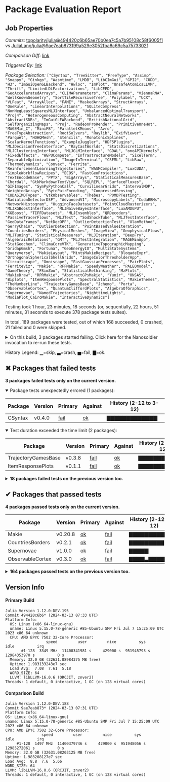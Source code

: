 # Package Evaluation Report

## Job Properties

*Commits:* [topolarity/julia@494420c6b65ae70b0ea7c5a7b95108c58f6005f1](https://github.com/topolarity/julia/commit/494420c6b65ae70b0ea7c5a7b95108c58f6005f1) vs [JuliaLang/julia@9ae7eab873199a529e3052fba8c69c5a7573302f](https://github.com/JuliaLang/julia/commit/9ae7eab873199a529e3052fba8c69c5a7573302f)

*Comparison Diff:* [link](https://github.com/JuliaLang/julia/compare/9ae7eab873199a529e3052fba8c69c5a7573302f...topolarity/julia:494420c6b65ae70b0ea7c5a7b95108c58f6005f1)

*Triggered By:* [link](https://github.com/JuliaLang/julia/pull/53515#issuecomment-1993759119)

*Package Selection:* `["CSyntax", "TreeSitter", "FreeType", "Assimp", "Snappy", "Ginkgo", "Wasmtime", "LMDB", "LibCImGui", "GPI2", "CUDD", "H3", "ImGuiOpenGLBackend", "Hwloc", "ImPlot", "UnsafeAtomicsLLVM", "Thrift", "LimitedLDLFactorizations", "LibCEED", "GeoAcceleratedArrays", "CLIMAParameters", "ClimaParams", "ViennaRNA", "WellKnownGeometry", "SortTileRecursiveTree", "Polylabel", "UCX", "VLFeat", "ArrayAllez", "FAME", "MaskedArrays", "StructArrays", "OneRule", "LinearInterpolations", "SQLiteCompress", "NonNegLeastSquaresMLJInterface", "UnbalancedOptimalTransport", "Proj4", "HeterogeneousComputing", "AbstractNeuralNetworks", "AbstractSDRs", "ImGuiGLFWBackend", "BritishNationalGrid", "SelfOrganizingMaps", "Proj", "RadeonProRender", "PrimitiveOneHot", "MAGEMin_C", "MiniFB", "ParallelKMeans", "Avro", "FreeTypeAbstraction", "RootSolvers", "Raylib", "ExifViewer", "Parquet", "HOHQMesh", "Stencils", "MonotonicSplines", "ScalarKernelFunctions", "ExampleJuggler", "HDF5Plugins", "MLJDecisionTreeInterface", "RayCastWorlds", "StatsDiscretizations", "MLJClusteringInterface", "MLJGLMInterface", "GDAL", "oneAPIKernels", "FixedEffects", "WGPUCompute", "InfrastructureModels", "SixelTerm", "SeparableOptimization", "ImageInTerminal", "CSFML", "LibRaw", "Thermodynamics", "Convex", "Ferrite", "ReinforcementLearningTrajectories", "WASMCompiler", "LuxCUDA", "SimpleWorkflowRecipes", "ECOS", "FastGeoProjections", "TextEncodeBase", "PPTX", "BigArrays", "StatisticalMeasuresBase", "Chordal", "GtkMarkdownTextView", "SQLREPL", "SurfaceFluxes", "GIFImages", "SymPyPythonCall", "CurvilinearGrids", "IntervalMDP", "WeightedArrays", "BytePairEncoding", "CompressedSensing", "CUDASIMDTypes", "GtkObservables", "Thebes", "POMDPTesting", "RadiationDetectorDSP", "AdvancedVI", "MicroscopyLabels", "CudaRBMs", "NetworkHistogram", "HuggingFaceDatasets", "PointCloudRasterizers", "MLJXGBoostInterface", "MLJNaiveBayesInterface", "LuxAMDGPU", "XGBoost", "TIFFDatasets", "MLJEnsembles", "QRDecoders", "PassiveTracerFlows", "MLJText", "SodShockTube", "MLJTestInterface", "GeoDataFrames", "NetDecOPF", "OutlierDetectionTest", "UlamMethod", "GerryChain", "OutlierDetection", "PointBasedValueIteration", "CountriesBorders", "PhysicalMeshes", "ImageView", "GeophysicalFlows", "MLJTuning", "StatisticalMeasures", "MLJIteration", "DeepFry", "AlgebraicRelations", "GMT", "MLJTestIntegration", "MAGEMinApp", "StatGeochem", "ClimaCoreVTK", "GenerativeTopographicMapping", "GridapGmsh", "Fortuna", "GeoEnergyIO", "MultiStateSystems", "Queryverse", "MakieLayout", "MintsMakieRecipes", "BloqadeExpr", "OrthogonalSphericalShellGrids", "ImageColorThresholderApp", "Circuitscape", "Omniscape", "FastGaussianProcesses", "PairPlots", "FerriteViz", "Makie", "RFFMakie", "SpeedyWeather", "PALEOmodel", "GameTheory", "FSimZoo", "StatisticalRethinking", "MzPlots", "MakieDraw", "RPRMakie", "AbstractGPsMakie", "Yunir", "ONSAS", "Biplots", "ItemResponsePlots", "SpectralStatistics", "MakieThemes", "TheNumberLine", "TrajectoryGamesBase", "Jchemo", "Porta", "ObservableCortex", "QuantumCliffordPlots", "AlgebraOfGraphics", "Supernovae", "NamedTrajectories", "NighttimeLights", "ModiaPlot_CairoMakie", "InteractiveDynamics"]`

Testing took 1 hour, 23 minutes, 18 seconds (or, sequentially, 22 hours, 51 minutes, 31 seconds to execute 378 package tests suites).

In total, 189 packages were tested, out of which 168 succeeded, 0 crashed, 21 failed and 0 were skipped.


<details><summary>On this build, 3 packages started failing. Click here for the Nanosoldier invocation to re-run these tests.</summary>
<p>

```
@nanosoldier `runtests(["CSyntax", "ItemResponsePlots", "TrajectoryGamesBase"])`
```

</p>
</details>


History Legend: ▁=skip, ▃=crash, ▅=fail, ▇=ok.

## ✖ Packages that failed tests

**3 packages failed tests only on the current version.**

<details open><summary>Package tests unexpectedly errored (1 packages):</summary>
<p>


| Package | Version | Primary | Against | History (2-12 to 3-12) |
| ------- | ------- | ------- | ------- | ------- |
| CSyntax | v0.4.0 | [fail](https://s3.amazonaws.com/julialang-reports/nanosoldier/pkgeval/by_hash/494420c_vs_9ae7eab/CSyntax.primary.log) | [ok](https://s3.amazonaws.com/julialang-reports/nanosoldier/pkgeval/by_hash/494420c_vs_9ae7eab/CSyntax.against.log) | <span class="history">▇▇▇▇▇▇▇▇▇▇▇▇▇</span> |

</p>
</details>

<details open><summary>Test duration exceeded the time limit (2 packages):</summary>
<p>


| Package | Version | Primary | Against | History (2-12 to 3-12) |
| ------- | ------- | ------- | ------- | ------- |
| TrajectoryGamesBase | v0.3.8 | [fail](https://s3.amazonaws.com/julialang-reports/nanosoldier/pkgeval/by_hash/494420c_vs_9ae7eab/TrajectoryGamesBase.primary.log) | [ok](https://s3.amazonaws.com/julialang-reports/nanosoldier/pkgeval/by_hash/494420c_vs_9ae7eab/TrajectoryGamesBase.against.log) | <span class="history">▇▇▇▇▇▇▇▇▇▇▇▇▇</span> |
| ItemResponsePlots | v0.1.1 | [fail](https://s3.amazonaws.com/julialang-reports/nanosoldier/pkgeval/by_hash/494420c_vs_9ae7eab/ItemResponsePlots.primary.log) | [ok](https://s3.amazonaws.com/julialang-reports/nanosoldier/pkgeval/by_hash/494420c_vs_9ae7eab/ItemResponsePlots.against.log) | <span class="history">▇▇▇▇▇▇▇▇▇▇▇▇▇</span> |

</p>
</details>

<details><summary><strong>18 packages failed tests on the previous version too.</strong></summary>
<p>

<details open><summary>Package fails to precompile (1 packages):</summary>
<p>


| Package | History (2-12 to 3-12) |
| ------- | ------- |
| [SpeedyWeather v0.9.0](https://s3.amazonaws.com/julialang-reports/nanosoldier/pkgeval/by_hash/494420c_vs_9ae7eab/SpeedyWeather.primary.log) | <span class="history">▇▅▇▇▇▇▇▇▇▇▇▇▇</span> |

</p>
</details>

<details open><summary>Package requires a missing binary dependency (1 packages):</summary>
<p>


| Package | History (2-12 to 3-12) |
| ------- | ------- |
| [LuxAMDGPU v0.2.2](https://s3.amazonaws.com/julialang-reports/nanosoldier/pkgeval/by_hash/494420c_vs_9ae7eab/LuxAMDGPU.primary.log) | <span class="history">▁▁▁▇▇▇▇▇▇▇▇▅▅</span> |

</p>
</details>

<details open><summary>Test duration exceeded the time limit (15 packages):</summary>
<p>


| Package | History (2-12 to 3-12) |
| ------- | ------- |
| [SurfaceFluxes v0.11.0](https://s3.amazonaws.com/julialang-reports/nanosoldier/pkgeval/by_hash/494420c_vs_9ae7eab/SurfaceFluxes.primary.log) | <span class="history">▇▇▇▇▇▇▇▇▇▇▇▇▇</span> |
| [FSimZoo v0.11.1](https://s3.amazonaws.com/julialang-reports/nanosoldier/pkgeval/by_hash/494420c_vs_9ae7eab/FSimZoo.primary.log) | <span class="history">▇▇▇▇▇▇▇▇▇▇▇▇▇</span> |
| [OutlierDetection v0.4.1](https://s3.amazonaws.com/julialang-reports/nanosoldier/pkgeval/by_hash/494420c_vs_9ae7eab/OutlierDetection.primary.log) | <span class="history">▇▇▇▇▇▇▇▇▇▇▇▇▇</span> |
| [StatisticalRethinking v4.8.1](https://s3.amazonaws.com/julialang-reports/nanosoldier/pkgeval/by_hash/494420c_vs_9ae7eab/StatisticalRethinking.primary.log) | <span class="history">▇▅▅▅▅▅▅▅▇▇▇▇▇</span> |
| [InteractiveDynamics v0.22.1](https://s3.amazonaws.com/julialang-reports/nanosoldier/pkgeval/by_hash/494420c_vs_9ae7eab/InteractiveDynamics.primary.log) | <span class="history">▇▅▇▇▇▅▇▇▇▅▇▇▇</span> |
| [SixelTerm v1.2.0](https://s3.amazonaws.com/julialang-reports/nanosoldier/pkgeval/by_hash/494420c_vs_9ae7eab/SixelTerm.primary.log) | <span class="history">▇▇▇▇▇▇▇▇▇▇▇▇▇</span> |
| [SodShockTube v1.0.3](https://s3.amazonaws.com/julialang-reports/nanosoldier/pkgeval/by_hash/494420c_vs_9ae7eab/SodShockTube.primary.log) | <span class="history">▇▇▇▇▇▇▇▇▇▇▇▇▇</span> |
| [Fortuna v0.6.1](https://s3.amazonaws.com/julialang-reports/nanosoldier/pkgeval/by_hash/494420c_vs_9ae7eab/Fortuna.primary.log) | <span class="history">▅▇▇▇▇▇▇▇▇▇▇▇▅</span> |
| [StatGeochem v0.7.2](https://s3.amazonaws.com/julialang-reports/nanosoldier/pkgeval/by_hash/494420c_vs_9ae7eab/StatGeochem.primary.log) | <span class="history">▇▇▅▇▇▇▇▇▇▇▇▇▇</span> |
| [ClimaCoreVTK v0.7.5](https://s3.amazonaws.com/julialang-reports/nanosoldier/pkgeval/by_hash/494420c_vs_9ae7eab/ClimaCoreVTK.primary.log) | <span class="history">▇▇▇▇▇▇▇▇▇▇▇▇▇</span> |
| [GameTheory v0.3.1](https://s3.amazonaws.com/julialang-reports/nanosoldier/pkgeval/by_hash/494420c_vs_9ae7eab/GameTheory.primary.log) | <span class="history">▇▇▇▇▇▇▇▇▇▇▇▇▇</span> |
| [ONSAS v0.4.4](https://s3.amazonaws.com/julialang-reports/nanosoldier/pkgeval/by_hash/494420c_vs_9ae7eab/ONSAS.primary.log) | <span class="history">▇▇▇▇▇▇▇▇▅▇▅▇▇</span> |
| [MakieDraw v0.2.1](https://s3.amazonaws.com/julialang-reports/nanosoldier/pkgeval/by_hash/494420c_vs_9ae7eab/MakieDraw.primary.log) | <span class="history">▇▇▇▇▇▇▇▇▇▇▇▇▇</span> |
| [ModiaPlot_CairoMakie v0.5.0](https://s3.amazonaws.com/julialang-reports/nanosoldier/pkgeval/by_hash/494420c_vs_9ae7eab/ModiaPlot_CairoMakie.primary.log) | <span class="history">▇▇▇▇▇▇▇▇▇▇▇▇▇</span> |
| [NighttimeLights v0.6.0](https://s3.amazonaws.com/julialang-reports/nanosoldier/pkgeval/by_hash/494420c_vs_9ae7eab/NighttimeLights.primary.log) | <span class="history">▇▇▇▇▇▇▇▇▇▇▇▇▇</span> |

</p>
</details>

<details open><summary>Test log exceeded the size limit (1 packages):</summary>
<p>


| Package | History (2-12 to 3-12) |
| ------- | ------- |
| [GMT v1.12.0](https://s3.amazonaws.com/julialang-reports/nanosoldier/pkgeval/by_hash/494420c_vs_9ae7eab/GMT.primary.log) | <span class="history">▇▃▃▇▅▇▅▇▇▇▇▇▇</span> |

</p>
</details>

</p>
</details>


## ✔ Packages that passed tests

**4 packages passed tests only on the current version.**

| Package | Version | Primary | Against | History (2-12 to 3-12) |
| ------- | ------- | ------- | ------- | ------- |
| Makie | v0.20.8 | [ok](https://s3.amazonaws.com/julialang-reports/nanosoldier/pkgeval/by_hash/494420c_vs_9ae7eab/Makie.primary.log) | [fail](https://s3.amazonaws.com/julialang-reports/nanosoldier/pkgeval/by_hash/494420c_vs_9ae7eab/Makie.against.log) | <span class="history">▇▇▇▇▇▇▇▇▇▇▇▇▇</span> |
| CountriesBorders | v0.2.1 | [ok](https://s3.amazonaws.com/julialang-reports/nanosoldier/pkgeval/by_hash/494420c_vs_9ae7eab/CountriesBorders.primary.log) | [fail](https://s3.amazonaws.com/julialang-reports/nanosoldier/pkgeval/by_hash/494420c_vs_9ae7eab/CountriesBorders.against.log) | <span class="history">▇▇▇▇▇▇▇▇▇</span> |
| Supernovae | v1.0.0 | [ok](https://s3.amazonaws.com/julialang-reports/nanosoldier/pkgeval/by_hash/494420c_vs_9ae7eab/Supernovae.primary.log) | [fail](https://s3.amazonaws.com/julialang-reports/nanosoldier/pkgeval/by_hash/494420c_vs_9ae7eab/Supernovae.against.log) | <span class="history">▇▇▇▇▇</span> |
| ObservableCortex | v0.3.0 | [ok](https://s3.amazonaws.com/julialang-reports/nanosoldier/pkgeval/by_hash/494420c_vs_9ae7eab/ObservableCortex.primary.log) | [fail](https://s3.amazonaws.com/julialang-reports/nanosoldier/pkgeval/by_hash/494420c_vs_9ae7eab/ObservableCortex.against.log) | <span class="history">▇▇▇▇▃▇▇▇▇▇▇▇▇</span> |

<details><summary><strong>164 packages passed tests on the previous version too.</strong></summary>
<p>

| Package | History (2-12 to 3-12) |
| ------- | ------- |
| [StructArrays v0.6.18](https://s3.amazonaws.com/julialang-reports/nanosoldier/pkgeval/by_hash/494420c_vs_9ae7eab/StructArrays.primary.log) | <span class="history">▇▇▇▇▇▇▇▇▇▇▇▇▇</span> |
| [UnsafeAtomicsLLVM v0.1.3](https://s3.amazonaws.com/julialang-reports/nanosoldier/pkgeval/by_hash/494420c_vs_9ae7eab/UnsafeAtomicsLLVM.primary.log) | <span class="history">▇▇▇▇▇▇▇▇▇▇▇▇▇</span> |
| [FreeType v4.1.1](https://s3.amazonaws.com/julialang-reports/nanosoldier/pkgeval/by_hash/494420c_vs_9ae7eab/FreeType.primary.log) | <span class="history">▇▇▇▇▇▇▇▇▇▇▇▇▇</span> |
| [FreeTypeAbstraction v0.10.1](https://s3.amazonaws.com/julialang-reports/nanosoldier/pkgeval/by_hash/494420c_vs_9ae7eab/FreeTypeAbstraction.primary.log) | <span class="history">▇▇▇▇▇▇▇▇▇▇▇▇▇</span> |
| [StatisticalMeasuresBase v0.1.1](https://s3.amazonaws.com/julialang-reports/nanosoldier/pkgeval/by_hash/494420c_vs_9ae7eab/StatisticalMeasuresBase.primary.log) | <span class="history">▇▇▇▇▇▇▇▇▇▇▇▇▇</span> |
| [StatisticalMeasures v0.1.6](https://s3.amazonaws.com/julialang-reports/nanosoldier/pkgeval/by_hash/494420c_vs_9ae7eab/StatisticalMeasures.primary.log) | <span class="history">▇▇▇▇▇▇▇▇▇▇▇▇▇</span> |
| [InfrastructureModels v0.7.8](https://s3.amazonaws.com/julialang-reports/nanosoldier/pkgeval/by_hash/494420c_vs_9ae7eab/InfrastructureModels.primary.log) | <span class="history">▇▇▇▇▇▇▇▇▇▇▇▇▇</span> |
| [Convex v0.15.4](https://s3.amazonaws.com/julialang-reports/nanosoldier/pkgeval/by_hash/494420c_vs_9ae7eab/Convex.primary.log) | <span class="history">▇▇▇▇▇▇▇▇▇▇▇▇▇</span> |
| [GDAL v1.7.1](https://s3.amazonaws.com/julialang-reports/nanosoldier/pkgeval/by_hash/494420c_vs_9ae7eab/GDAL.primary.log) | <span class="history">▇▇▇▇▇▇▇▇▇▇▇▇▇</span> |
| [Snappy v0.4.2](https://s3.amazonaws.com/julialang-reports/nanosoldier/pkgeval/by_hash/494420c_vs_9ae7eab/Snappy.primary.log) | <span class="history">▇▇▇▇▇▇▇▇▇▇▇▇▇</span> |
| [MLJTuning v0.8.2](https://s3.amazonaws.com/julialang-reports/nanosoldier/pkgeval/by_hash/494420c_vs_9ae7eab/MLJTuning.primary.log) | <span class="history">▇▇▇▇▇▇▇▇▇▇▇▇▇</span> |
| [AdvancedVI v0.2.4](https://s3.amazonaws.com/julialang-reports/nanosoldier/pkgeval/by_hash/494420c_vs_9ae7eab/AdvancedVI.primary.log) | <span class="history">▇▇▇▇▇▇▇▇▇▇▇▇▇</span> |
| [MLJEnsembles v0.4.0](https://s3.amazonaws.com/julialang-reports/nanosoldier/pkgeval/by_hash/494420c_vs_9ae7eab/MLJEnsembles.primary.log) | <span class="history">▇▇▇▇▇▇▇▇▇▇▇▇▇</span> |
| [ECOS v1.1.2](https://s3.amazonaws.com/julialang-reports/nanosoldier/pkgeval/by_hash/494420c_vs_9ae7eab/ECOS.primary.log) | <span class="history">▇▇▇▇▇▇▇▇▇▇▇▇▇</span> |
| [MLJIteration v0.6.1](https://s3.amazonaws.com/julialang-reports/nanosoldier/pkgeval/by_hash/494420c_vs_9ae7eab/MLJIteration.primary.log) | <span class="history">▇▇▇▇▇▇▇▇▇▇▇▇▇</span> |
| [RootSolvers v0.4.2](https://s3.amazonaws.com/julialang-reports/nanosoldier/pkgeval/by_hash/494420c_vs_9ae7eab/RootSolvers.primary.log) | <span class="history">▇▇▇▇▇▇▇▇▇▇▇▇▇</span> |
| [GtkObservables v2.0.5](https://s3.amazonaws.com/julialang-reports/nanosoldier/pkgeval/by_hash/494420c_vs_9ae7eab/GtkObservables.primary.log) | <span class="history">▃▇▇▃▇▇▇▇▇▇▇▇▇</span> |
| [ReinforcementLearningTrajectories v0.3.7](https://s3.amazonaws.com/julialang-reports/nanosoldier/pkgeval/by_hash/494420c_vs_9ae7eab/ReinforcementLearningTrajectories.primary.log) | <span class="history">▇▇▇▇▇▇▇▅▇▇▇▇▇</span> |
| [LimitedLDLFactorizations v0.5.1](https://s3.amazonaws.com/julialang-reports/nanosoldier/pkgeval/by_hash/494420c_vs_9ae7eab/LimitedLDLFactorizations.primary.log) | <span class="history">▇▇▇▇▇▇▇▇▇▇▇▇▇</span> |
| [FixedEffects v2.3.1](https://s3.amazonaws.com/julialang-reports/nanosoldier/pkgeval/by_hash/494420c_vs_9ae7eab/FixedEffects.primary.log) | <span class="history">▇▇▇▇▇▇▇▇▇▇▇▇▇</span> |
| [ImageView v0.12.1](https://s3.amazonaws.com/julialang-reports/nanosoldier/pkgeval/by_hash/494420c_vs_9ae7eab/ImageView.primary.log) | <span class="history">▇▇▇▇▇▇▇▇▇▇▇▇▇</span> |
| [LibCImGui v1.89.5](https://s3.amazonaws.com/julialang-reports/nanosoldier/pkgeval/by_hash/494420c_vs_9ae7eab/LibCImGui.primary.log) | <span class="history">▇▇▇▇▇▇▇▇▇▇▇▇▇</span> |
| [BloqadeExpr v0.2.1](https://s3.amazonaws.com/julialang-reports/nanosoldier/pkgeval/by_hash/494420c_vs_9ae7eab/BloqadeExpr.primary.log) | <span class="history">▇▇▇▇▇▇▇▇▇▇▇▇▇</span> |
| [Thrift v0.8.4](https://s3.amazonaws.com/julialang-reports/nanosoldier/pkgeval/by_hash/494420c_vs_9ae7eab/Thrift.primary.log) | <span class="history">▇▇▇▇▇▇▇▇▇▇▇▇▇</span> |
| [CLIMAParameters v0.9.1](https://s3.amazonaws.com/julialang-reports/nanosoldier/pkgeval/by_hash/494420c_vs_9ae7eab/CLIMAParameters.primary.log) | <span class="history">▇▇▇▇▇▇▇▇▇▇▇▇▇</span> |
| [MLJDecisionTreeInterface v0.4.1](https://s3.amazonaws.com/julialang-reports/nanosoldier/pkgeval/by_hash/494420c_vs_9ae7eab/MLJDecisionTreeInterface.primary.log) | <span class="history">▅▅▅▅▅▅▅▇▇▇▇▇▇</span> |
| [Thermodynamics v0.12.5](https://s3.amazonaws.com/julialang-reports/nanosoldier/pkgeval/by_hash/494420c_vs_9ae7eab/Thermodynamics.primary.log) | <span class="history">▇▇▇▇▇▇▇▇▇▇▇▇▇</span> |
| [ImGuiOpenGLBackend v0.2.0](https://s3.amazonaws.com/julialang-reports/nanosoldier/pkgeval/by_hash/494420c_vs_9ae7eab/ImGuiOpenGLBackend.primary.log) | <span class="history">▇▇▇▇▇▇▇▇▇▇▇▇▇</span> |
| [ImGuiGLFWBackend v0.2.0](https://s3.amazonaws.com/julialang-reports/nanosoldier/pkgeval/by_hash/494420c_vs_9ae7eab/ImGuiGLFWBackend.primary.log) | <span class="history">▇▇▇▇▇▇▇▇▇▇▇▇▇</span> |
| [AlgebraOfGraphics v0.6.18](https://s3.amazonaws.com/julialang-reports/nanosoldier/pkgeval/by_hash/494420c_vs_9ae7eab/AlgebraOfGraphics.primary.log) | <span class="history">▇▇▇▇▇▇▇▇▇▇▇▇▇</span> |
| [Proj v1.7.0](https://s3.amazonaws.com/julialang-reports/nanosoldier/pkgeval/by_hash/494420c_vs_9ae7eab/Proj.primary.log) | <span class="history">▇▇▇▇▇▇▇▇▇▇▇▇▇</span> |
| [Parquet v0.8.4](https://s3.amazonaws.com/julialang-reports/nanosoldier/pkgeval/by_hash/494420c_vs_9ae7eab/Parquet.primary.log) | <span class="history">▇▇▇▇▇▇▇▇▇▇▇▇▇</span> |
| [Ferrite v0.3.14](https://s3.amazonaws.com/julialang-reports/nanosoldier/pkgeval/by_hash/494420c_vs_9ae7eab/Ferrite.primary.log) | <span class="history">▇▇▇▇▇▇▇▇▇▇▇▇▇</span> |
| [XGBoost v2.5.1](https://s3.amazonaws.com/julialang-reports/nanosoldier/pkgeval/by_hash/494420c_vs_9ae7eab/XGBoost.primary.log) | <span class="history">▇▇▇▇▇▇▇▇▇▇▇▇▇</span> |
| [Hwloc v3.0.1](https://s3.amazonaws.com/julialang-reports/nanosoldier/pkgeval/by_hash/494420c_vs_9ae7eab/Hwloc.primary.log) | <span class="history">▇▇▇▇▇▇▇▇▇▇▇▇▇</span> |
| [PrimitiveOneHot v0.1.4](https://s3.amazonaws.com/julialang-reports/nanosoldier/pkgeval/by_hash/494420c_vs_9ae7eab/PrimitiveOneHot.primary.log) | <span class="history">▇▇▇▇▇▇▇▇▇▇▇▇▇</span> |
| [WellKnownGeometry v0.2.2](https://s3.amazonaws.com/julialang-reports/nanosoldier/pkgeval/by_hash/494420c_vs_9ae7eab/WellKnownGeometry.primary.log) | <span class="history">▇▇▇▇▇▇▇▇▇▇▇▇▇</span> |
| [HeterogeneousComputing v0.2.2](https://s3.amazonaws.com/julialang-reports/nanosoldier/pkgeval/by_hash/494420c_vs_9ae7eab/HeterogeneousComputing.primary.log) | <span class="history">▇▇▇▇▇▇▇▇▇▇▇▇▇</span> |
| [ParallelKMeans v1.1.0](https://s3.amazonaws.com/julialang-reports/nanosoldier/pkgeval/by_hash/494420c_vs_9ae7eab/ParallelKMeans.primary.log) | <span class="history">▇▇▇▇▇▇▇▇▇▇▇▇▇</span> |
| [ImageInTerminal v0.5.2](https://s3.amazonaws.com/julialang-reports/nanosoldier/pkgeval/by_hash/494420c_vs_9ae7eab/ImageInTerminal.primary.log) | <span class="history">▇▇▇▇▇▇▇▇▇▇▇▇▇</span> |
| [TextEncodeBase v0.8.1](https://s3.amazonaws.com/julialang-reports/nanosoldier/pkgeval/by_hash/494420c_vs_9ae7eab/TextEncodeBase.primary.log) | <span class="history">▇▇▇▇▇▇▇▇▇▇▇▇▇</span> |
| [NamedTrajectories v0.1.5](https://s3.amazonaws.com/julialang-reports/nanosoldier/pkgeval/by_hash/494420c_vs_9ae7eab/NamedTrajectories.primary.log) | <span class="history">▇▅▇▇▇▇▇▇▇▇▇▇▇</span> |
| [UnbalancedOptimalTransport v0.2.1](https://s3.amazonaws.com/julialang-reports/nanosoldier/pkgeval/by_hash/494420c_vs_9ae7eab/UnbalancedOptimalTransport.primary.log) | <span class="history">▇▇▇▇▇▇▇▇▇▇▇▇▇</span> |
| [BytePairEncoding v0.5.1](https://s3.amazonaws.com/julialang-reports/nanosoldier/pkgeval/by_hash/494420c_vs_9ae7eab/BytePairEncoding.primary.log) | <span class="history">▇▇▇▇▇▇▇▇▇▇▇▇▇</span> |
| [AbstractSDRs v0.5.0](https://s3.amazonaws.com/julialang-reports/nanosoldier/pkgeval/by_hash/494420c_vs_9ae7eab/AbstractSDRs.primary.log) | <span class="history">▇▇▇▇▇▇▇▇▇▇▇▇▇</span> |
| [Proj4 v0.7.6](https://s3.amazonaws.com/julialang-reports/nanosoldier/pkgeval/by_hash/494420c_vs_9ae7eab/Proj4.primary.log) | <span class="history">▇▇▇▇▇▇▇▇▇▇▇▇▇</span> |
| [MLJTestInterface v0.2.6](https://s3.amazonaws.com/julialang-reports/nanosoldier/pkgeval/by_hash/494420c_vs_9ae7eab/MLJTestInterface.primary.log) | <span class="history">▇▇▇▇▇▇▇▇▇▇▇▇▇</span> |
| [MLJXGBoostInterface v0.3.10](https://s3.amazonaws.com/julialang-reports/nanosoldier/pkgeval/by_hash/494420c_vs_9ae7eab/MLJXGBoostInterface.primary.log) | <span class="history">▇▇▇▇▇▇▇▇▇▇▇▇▇</span> |
| [GeoDataFrames v0.3.8](https://s3.amazonaws.com/julialang-reports/nanosoldier/pkgeval/by_hash/494420c_vs_9ae7eab/GeoDataFrames.primary.log) | <span class="history">▇▇▇▇▇▇▇▇▇▇▇▇▇</span> |
| [PhysicalMeshes v0.1.3](https://s3.amazonaws.com/julialang-reports/nanosoldier/pkgeval/by_hash/494420c_vs_9ae7eab/PhysicalMeshes.primary.log) | <span class="history">▇▇▇▇▇▇▇▇▇▇▇▇▇</span> |
| [LuxCUDA v0.3.2](https://s3.amazonaws.com/julialang-reports/nanosoldier/pkgeval/by_hash/494420c_vs_9ae7eab/LuxCUDA.primary.log) | <span class="history">▇▇▇▇▇▇▇▇▇▇▇▇▇</span> |
| [GridapGmsh v0.7.0](https://s3.amazonaws.com/julialang-reports/nanosoldier/pkgeval/by_hash/494420c_vs_9ae7eab/GridapGmsh.primary.log) | <span class="history">▇▅▇▇▇▇▇▇▇▇▇▇▇</span> |
| [Circuitscape v5.13.3](https://s3.amazonaws.com/julialang-reports/nanosoldier/pkgeval/by_hash/494420c_vs_9ae7eab/Circuitscape.primary.log) | <span class="history">▇▇▇▇▇▇▇▇▇▇▇▇▇</span> |
| [MiniFB v0.1.1](https://s3.amazonaws.com/julialang-reports/nanosoldier/pkgeval/by_hash/494420c_vs_9ae7eab/MiniFB.primary.log) | <span class="history">▇▇▇▇▇▇▇▇▇▇▇▇▇</span> |
| [MaskedArrays v0.2.0](https://s3.amazonaws.com/julialang-reports/nanosoldier/pkgeval/by_hash/494420c_vs_9ae7eab/MaskedArrays.primary.log) | <span class="history">▇▇▇▇▇▇▇▇▇▇▇▇▇</span> |
| [RadeonProRender v0.3.0](https://s3.amazonaws.com/julialang-reports/nanosoldier/pkgeval/by_hash/494420c_vs_9ae7eab/RadeonProRender.primary.log) | <span class="history">▇▇▇▇▇▇▇▇▇▇▇▇▇</span> |
| [AbstractNeuralNetworks v0.1.5](https://s3.amazonaws.com/julialang-reports/nanosoldier/pkgeval/by_hash/494420c_vs_9ae7eab/AbstractNeuralNetworks.primary.log) | <span class="history">▇▇▇▇▇▇▇▇▇▇▇▇▇</span> |
| [ViennaRNA v0.11.1](https://s3.amazonaws.com/julialang-reports/nanosoldier/pkgeval/by_hash/494420c_vs_9ae7eab/ViennaRNA.primary.log) | <span class="history">▇▇▇▇▇▇▇▇▇▇▇▇▇</span> |
| [BigArrays v1.3.0](https://s3.amazonaws.com/julialang-reports/nanosoldier/pkgeval/by_hash/494420c_vs_9ae7eab/BigArrays.primary.log) | <span class="history">▇▇▇▇▇▇▇▇▇▇▇▇▇</span> |
| [CudaRBMs v1.6.0](https://s3.amazonaws.com/julialang-reports/nanosoldier/pkgeval/by_hash/494420c_vs_9ae7eab/CudaRBMs.primary.log) | <span class="history">▇▇▇▇▇▇▇▇▇▇▇▇▇</span> |
| [Thebes v1.0.0](https://s3.amazonaws.com/julialang-reports/nanosoldier/pkgeval/by_hash/494420c_vs_9ae7eab/Thebes.primary.log) | <span class="history">▇▇▇▇▇▇▇▇▇▇▇▇▇</span> |
| [StatsDiscretizations v0.1.4](https://s3.amazonaws.com/julialang-reports/nanosoldier/pkgeval/by_hash/494420c_vs_9ae7eab/StatsDiscretizations.primary.log) | <span class="history">▇▇▇▇▇▇▇▇▇▇▇▇▇</span> |
| [MLJGLMInterface v0.3.7](https://s3.amazonaws.com/julialang-reports/nanosoldier/pkgeval/by_hash/494420c_vs_9ae7eab/MLJGLMInterface.primary.log) | <span class="history">▇▇▇▇▇▇▇▇▇▇▇▇▇</span> |
| [CUDASIMDTypes v1.6.1](https://s3.amazonaws.com/julialang-reports/nanosoldier/pkgeval/by_hash/494420c_vs_9ae7eab/CUDASIMDTypes.primary.log) | <span class="history">▇▇▇▇▇▇▇▇▇▇▇▇▇</span> |
| [SymPyPythonCall v0.2.5](https://s3.amazonaws.com/julialang-reports/nanosoldier/pkgeval/by_hash/494420c_vs_9ae7eab/SymPyPythonCall.primary.log) | <span class="history">▇▇▇▇▇▇▇▇▇▇▇▇▇</span> |
| [GeophysicalFlows v0.16.1](https://s3.amazonaws.com/julialang-reports/nanosoldier/pkgeval/by_hash/494420c_vs_9ae7eab/GeophysicalFlows.primary.log) | <span class="history">▇▅▇▇▇▇▇▇▇▇▇▇▇</span> |
| [AbstractGPsMakie v0.2.6](https://s3.amazonaws.com/julialang-reports/nanosoldier/pkgeval/by_hash/494420c_vs_9ae7eab/AbstractGPsMakie.primary.log) | <span class="history">▇▇▇▇▇▇▇▇▇▇▇▇▇</span> |
| [Queryverse v0.7.0](https://s3.amazonaws.com/julialang-reports/nanosoldier/pkgeval/by_hash/494420c_vs_9ae7eab/Queryverse.primary.log) | <span class="history">▇▇▇▇▇▇▇▇▇▇▇▇▇</span> |
| [Yunir v0.2.7](https://s3.amazonaws.com/julialang-reports/nanosoldier/pkgeval/by_hash/494420c_vs_9ae7eab/Yunir.primary.log) | <span class="history">▇▅▇▅▇▅▇▅▇▇▅▇▅</span> |
| [Assimp v0.1.1](https://s3.amazonaws.com/julialang-reports/nanosoldier/pkgeval/by_hash/494420c_vs_9ae7eab/Assimp.primary.log) | <span class="history">▇▇▇▇▇▇▇▇▇▇▇▇▇</span> |
| [TreeSitter v0.1.0](https://s3.amazonaws.com/julialang-reports/nanosoldier/pkgeval/by_hash/494420c_vs_9ae7eab/TreeSitter.primary.log) | <span class="history">▇▇▇▇▇▇▇▇▇▇▇▇▇</span> |
| [Ginkgo v1.0.0](https://s3.amazonaws.com/julialang-reports/nanosoldier/pkgeval/by_hash/494420c_vs_9ae7eab/Ginkgo.primary.log) | <span class="history">▇▇▇▇▇▇▇▇▇▇▇▇▇</span> |
| [GPI2 v0.1.1](https://s3.amazonaws.com/julialang-reports/nanosoldier/pkgeval/by_hash/494420c_vs_9ae7eab/GPI2.primary.log) | <span class="history">▇▇▇▇▇▇▇▇▇▇▇▇▇</span> |
| [CUDD v0.3.0](https://s3.amazonaws.com/julialang-reports/nanosoldier/pkgeval/by_hash/494420c_vs_9ae7eab/CUDD.primary.log) | <span class="history">▇▇▇▇▇▇▇▇▇▇▇▇▇</span> |
| [LMDB v1.0.0](https://s3.amazonaws.com/julialang-reports/nanosoldier/pkgeval/by_hash/494420c_vs_9ae7eab/LMDB.primary.log) | <span class="history">▇▇▇▇▇▇▇▇▇▇▇▇▇</span> |
| [ImPlot v0.4.0](https://s3.amazonaws.com/julialang-reports/nanosoldier/pkgeval/by_hash/494420c_vs_9ae7eab/ImPlot.primary.log) | <span class="history">▇▇▇▇▇▇▇▇▇▇▇▇▇</span> |
| [H3 v0.2.0](https://s3.amazonaws.com/julialang-reports/nanosoldier/pkgeval/by_hash/494420c_vs_9ae7eab/H3.primary.log) | <span class="history">▇▇▇▇▇▇▇▇▇▇▇▇▇</span> |
| [Wasmtime v0.2.2](https://s3.amazonaws.com/julialang-reports/nanosoldier/pkgeval/by_hash/494420c_vs_9ae7eab/Wasmtime.primary.log) | <span class="history">▇▇▇▇▇▇▇▇▇▇▇▇▇</span> |
| [BritishNationalGrid v0.4.0](https://s3.amazonaws.com/julialang-reports/nanosoldier/pkgeval/by_hash/494420c_vs_9ae7eab/BritishNationalGrid.primary.log) | <span class="history">▇▇▇▇▇▇▇▇▇▇▇▇▇</span> |
| [FAME v0.3.1](https://s3.amazonaws.com/julialang-reports/nanosoldier/pkgeval/by_hash/494420c_vs_9ae7eab/FAME.primary.log) | <span class="history">▇▇▇▇▇▇▇▇▇▇▇▇▇</span> |
| [GeoAcceleratedArrays v0.2.1](https://s3.amazonaws.com/julialang-reports/nanosoldier/pkgeval/by_hash/494420c_vs_9ae7eab/GeoAcceleratedArrays.primary.log) | <span class="history">▇▇▇▇▇▇▇▇▇▇▇▇▇</span> |
| [Raylib v0.2.0](https://s3.amazonaws.com/julialang-reports/nanosoldier/pkgeval/by_hash/494420c_vs_9ae7eab/Raylib.primary.log) | <span class="history">▇▇▇▇▇▇▇▇▇▇▇▇▇</span> |
| [LibCEED v0.3.0](https://s3.amazonaws.com/julialang-reports/nanosoldier/pkgeval/by_hash/494420c_vs_9ae7eab/LibCEED.primary.log) | <span class="history">▇▇▇▇▇▇▇▇▇▇▇▇▇</span> |
| [SQLiteCompress v0.1.1](https://s3.amazonaws.com/julialang-reports/nanosoldier/pkgeval/by_hash/494420c_vs_9ae7eab/SQLiteCompress.primary.log) | <span class="history">▇▇▇▇▇▇▇▇▇▇▇▇▇</span> |
| [ClimaParams v0.10.3](https://s3.amazonaws.com/julialang-reports/nanosoldier/pkgeval/by_hash/494420c_vs_9ae7eab/ClimaParams.primary.log) | <span class="history">▇▇▇▇▇▇▇</span> |
| [RayCastWorlds v0.1.0](https://s3.amazonaws.com/julialang-reports/nanosoldier/pkgeval/by_hash/494420c_vs_9ae7eab/RayCastWorlds.primary.log) | <span class="history">▇▇▇▇▇▇▇▇▇▇▇▇▇</span> |
| [Avro v1.1.0](https://s3.amazonaws.com/julialang-reports/nanosoldier/pkgeval/by_hash/494420c_vs_9ae7eab/Avro.primary.log) | <span class="history">▇▇▇▇▇▇▇▇▇▇▇▇▇</span> |
| [CSFML v0.3.0](https://s3.amazonaws.com/julialang-reports/nanosoldier/pkgeval/by_hash/494420c_vs_9ae7eab/CSFML.primary.log) | <span class="history">▇▇▇▇▇▇▇▇▇▇▇▇▇</span> |
| [SortTileRecursiveTree v0.1.0](https://s3.amazonaws.com/julialang-reports/nanosoldier/pkgeval/by_hash/494420c_vs_9ae7eab/SortTileRecursiveTree.primary.log) | <span class="history">▇▇▇▇▇▇▇▇▇▇▇▇▇</span> |
| [oneAPIKernels v0.1.2](https://s3.amazonaws.com/julialang-reports/nanosoldier/pkgeval/by_hash/494420c_vs_9ae7eab/oneAPIKernels.primary.log) | <span class="history">▇▇▇▇▇▇▇▇▇▇▇▇▇</span> |
| [Polylabel v0.1.0](https://s3.amazonaws.com/julialang-reports/nanosoldier/pkgeval/by_hash/494420c_vs_9ae7eab/Polylabel.primary.log) | <span class="history">▇▇▇▇▇▇▇▇▇▇▇▇▇</span> |
| [ScalarKernelFunctions v0.1.0](https://s3.amazonaws.com/julialang-reports/nanosoldier/pkgeval/by_hash/494420c_vs_9ae7eab/ScalarKernelFunctions.primary.log) | <span class="history">▇▇▇▇▇</span> |
| [Stencils v0.2.4](https://s3.amazonaws.com/julialang-reports/nanosoldier/pkgeval/by_hash/494420c_vs_9ae7eab/Stencils.primary.log) | <span class="history">▇▇▇▇▇▇▇▇▇▇▇▇▇</span> |
| [UCX v0.3.1](https://s3.amazonaws.com/julialang-reports/nanosoldier/pkgeval/by_hash/494420c_vs_9ae7eab/UCX.primary.log) | <span class="history">▇▇▇▇▇▇▇▇▇▇▇▅▇</span> |
| [MAGEMin_C v1.4.0](https://s3.amazonaws.com/julialang-reports/nanosoldier/pkgeval/by_hash/494420c_vs_9ae7eab/MAGEMin_C.primary.log) | <span class="history">▇▇▇▇▇▇▇▇▇▇▇▇▇</span> |
| [ExifViewer v0.1.4](https://s3.amazonaws.com/julialang-reports/nanosoldier/pkgeval/by_hash/494420c_vs_9ae7eab/ExifViewer.primary.log) | <span class="history">▇▇▇▇▇▇▇▇▇▇▇▇▇</span> |
| [GtkMarkdownTextView v0.2.0](https://s3.amazonaws.com/julialang-reports/nanosoldier/pkgeval/by_hash/494420c_vs_9ae7eab/GtkMarkdownTextView.primary.log) | <span class="history">▇▇▇▇▇▇▇▇▇▇▇▇▇</span> |
| [VLFeat v0.2.0](https://s3.amazonaws.com/julialang-reports/nanosoldier/pkgeval/by_hash/494420c_vs_9ae7eab/VLFeat.primary.log) | <span class="history">▇▇▇▇▇▇▇▇▇▇▇▇▇</span> |
| [ArrayAllez v0.0.8](https://s3.amazonaws.com/julialang-reports/nanosoldier/pkgeval/by_hash/494420c_vs_9ae7eab/ArrayAllez.primary.log) | <span class="history">▇▇▇▇▇▇▇▇▇▇▇▇▇</span> |
| [WGPUCompute v0.1.1](https://s3.amazonaws.com/julialang-reports/nanosoldier/pkgeval/by_hash/494420c_vs_9ae7eab/WGPUCompute.primary.log) | <span class="history">▇▇▇▇▇▇▇▇▇▇▇▇▇</span> |
| [LibRaw v0.1.1](https://s3.amazonaws.com/julialang-reports/nanosoldier/pkgeval/by_hash/494420c_vs_9ae7eab/LibRaw.primary.log) | <span class="history">▇▇▇▇▇▇▇▇▇▇▇▇▇</span> |
| [MonotonicSplines v0.1.4](https://s3.amazonaws.com/julialang-reports/nanosoldier/pkgeval/by_hash/494420c_vs_9ae7eab/MonotonicSplines.primary.log) | <span class="history">▇▇▇▇▇▇▇▇▇▇▇▇▇</span> |
| [OneRule v0.5.1](https://s3.amazonaws.com/julialang-reports/nanosoldier/pkgeval/by_hash/494420c_vs_9ae7eab/OneRule.primary.log) | <span class="history">▇▇▇▇▇▇▇▇▇▇▇▇▇</span> |
| [LinearInterpolations v0.1.6](https://s3.amazonaws.com/julialang-reports/nanosoldier/pkgeval/by_hash/494420c_vs_9ae7eab/LinearInterpolations.primary.log) | <span class="history">▇▇▇▇▇▇▇▇▇▇▇▇▇</span> |
| [NonNegLeastSquaresMLJInterface v0.1.0](https://s3.amazonaws.com/julialang-reports/nanosoldier/pkgeval/by_hash/494420c_vs_9ae7eab/NonNegLeastSquaresMLJInterface.primary.log) | <span class="history">▇▇▇▇▇▇▇▇▇▇▇▇▇</span> |
| [MLJClusteringInterface v0.1.11](https://s3.amazonaws.com/julialang-reports/nanosoldier/pkgeval/by_hash/494420c_vs_9ae7eab/MLJClusteringInterface.primary.log) | <span class="history">▇▇▇▇▇▇▇▇▇▇▇▇▇</span> |
| [FastGeoProjections v0.0.2](https://s3.amazonaws.com/julialang-reports/nanosoldier/pkgeval/by_hash/494420c_vs_9ae7eab/FastGeoProjections.primary.log) | <span class="history">▇▇▇▇▇▇▇▇▇▇▇▇▇</span> |
| [WASMCompiler v0.1.0](https://s3.amazonaws.com/julialang-reports/nanosoldier/pkgeval/by_hash/494420c_vs_9ae7eab/WASMCompiler.primary.log) | <span class="history">▇▇▇▇▇▇▇▇▇▇▇▇▇</span> |
| [CurvilinearGrids v0.4.0](https://s3.amazonaws.com/julialang-reports/nanosoldier/pkgeval/by_hash/494420c_vs_9ae7eab/CurvilinearGrids.primary.log) | <span class="history">▇▇▇▇▇▇▇▇▇▇▇▇▇</span> |
| [PointCloudRasterizers v0.2.5](https://s3.amazonaws.com/julialang-reports/nanosoldier/pkgeval/by_hash/494420c_vs_9ae7eab/PointCloudRasterizers.primary.log) | <span class="history">▇▇▇▇▇▇▇▇▇▇▇▇▇</span> |
| [SelfOrganizingMaps v0.1.2](https://s3.amazonaws.com/julialang-reports/nanosoldier/pkgeval/by_hash/494420c_vs_9ae7eab/SelfOrganizingMaps.primary.log) | <span class="history">▇▇▇▇▇▇▇▇▇▇▇▇▇</span> |
| [HDF5Plugins v0.16.0](https://s3.amazonaws.com/julialang-reports/nanosoldier/pkgeval/by_hash/494420c_vs_9ae7eab/HDF5Plugins.primary.log) | <span class="history">▇▇▇▇▇▇▇▇▇▇▇▇▇</span> |
| [SQLREPL v0.1.0](https://s3.amazonaws.com/julialang-reports/nanosoldier/pkgeval/by_hash/494420c_vs_9ae7eab/SQLREPL.primary.log) | <span class="history">▇▇▇▇▇▇▇▇▇▇▇▇▇</span> |
| [MicroscopyLabels v0.1.1](https://s3.amazonaws.com/julialang-reports/nanosoldier/pkgeval/by_hash/494420c_vs_9ae7eab/MicroscopyLabels.primary.log) | <span class="history">▇▇▇▇▇▇▇▇▇▇▇▇▇</span> |
| [OutlierDetectionTest v0.3.0](https://s3.amazonaws.com/julialang-reports/nanosoldier/pkgeval/by_hash/494420c_vs_9ae7eab/OutlierDetectionTest.primary.log) | <span class="history">▇▇▇▇▇▇▇▇▇▇▇▇▇</span> |
| [PPTX v0.6.6](https://s3.amazonaws.com/julialang-reports/nanosoldier/pkgeval/by_hash/494420c_vs_9ae7eab/PPTX.primary.log) | <span class="history">▇▇▇▇▇▇▇▇▇▇▇▇▇</span> |
| [WeightedArrays v0.2.2](https://s3.amazonaws.com/julialang-reports/nanosoldier/pkgeval/by_hash/494420c_vs_9ae7eab/WeightedArrays.primary.log) | <span class="history">▇▇▇▇▇▇▇▇▇▇▇▇▇</span> |
| [TIFFDatasets v0.1.0](https://s3.amazonaws.com/julialang-reports/nanosoldier/pkgeval/by_hash/494420c_vs_9ae7eab/TIFFDatasets.primary.log) | <span class="history">▇▇▇▇▇▇▇▇▇▇▇▇▇</span> |
| [NetworkHistogram v0.5.1](https://s3.amazonaws.com/julialang-reports/nanosoldier/pkgeval/by_hash/494420c_vs_9ae7eab/NetworkHistogram.primary.log) | <span class="history">▇▇▇▇▇▇▇▇▇▇▇▇▇</span> |
| [HOHQMesh v0.2.2](https://s3.amazonaws.com/julialang-reports/nanosoldier/pkgeval/by_hash/494420c_vs_9ae7eab/HOHQMesh.primary.log) | <span class="history">▇▇▇▇▇▇▇▇▇▇▇▇▇</span> |
| [RadiationDetectorDSP v0.2.8](https://s3.amazonaws.com/julialang-reports/nanosoldier/pkgeval/by_hash/494420c_vs_9ae7eab/RadiationDetectorDSP.primary.log) | <span class="history">▇▇▇▇▇▇▇▇▇▇▇▇▇</span> |
| [SeparableOptimization v0.1.0](https://s3.amazonaws.com/julialang-reports/nanosoldier/pkgeval/by_hash/494420c_vs_9ae7eab/SeparableOptimization.primary.log) | <span class="history">▇▇▇▇▇▇▇▇▇▇▇▇▇</span> |
| [MLJText v0.2.2](https://s3.amazonaws.com/julialang-reports/nanosoldier/pkgeval/by_hash/494420c_vs_9ae7eab/MLJText.primary.log) | <span class="history">▇▅▅▅▅▅▅▅▇▇▇▇▇</span> |
| [GerryChain v0.1.3](https://s3.amazonaws.com/julialang-reports/nanosoldier/pkgeval/by_hash/494420c_vs_9ae7eab/GerryChain.primary.log) | <span class="history">▇▇▇▇▇▇▇▇▇▇▇▇▇</span> |
| [POMDPTesting v0.2.6](https://s3.amazonaws.com/julialang-reports/nanosoldier/pkgeval/by_hash/494420c_vs_9ae7eab/POMDPTesting.primary.log) | <span class="history">▇▇▇▇▇▇▇▇▇▇▇▇▇</span> |
| [SimpleWorkflowRecipes v0.2.0](https://s3.amazonaws.com/julialang-reports/nanosoldier/pkgeval/by_hash/494420c_vs_9ae7eab/SimpleWorkflowRecipes.primary.log) | <span class="history">▇▇▇▇▇▇▇▇▇▇▇▇▇</span> |
| [QRDecoders v0.1.3](https://s3.amazonaws.com/julialang-reports/nanosoldier/pkgeval/by_hash/494420c_vs_9ae7eab/QRDecoders.primary.log) | <span class="history">▇▇▇▇▇▇▇▇▇▇▇▇▇</span> |
| [Chordal v0.1.2](https://s3.amazonaws.com/julialang-reports/nanosoldier/pkgeval/by_hash/494420c_vs_9ae7eab/Chordal.primary.log) | <span class="history">▇▇▇▇▇▇▇▇▇▇▇▇▇</span> |
| [ExampleJuggler v2.0.1](https://s3.amazonaws.com/julialang-reports/nanosoldier/pkgeval/by_hash/494420c_vs_9ae7eab/ExampleJuggler.primary.log) | <span class="history">▅▅▅▅▇▇▇▇▇▇▅▇▅</span> |
| [MLJTestIntegration v0.5.0](https://s3.amazonaws.com/julialang-reports/nanosoldier/pkgeval/by_hash/494420c_vs_9ae7eab/MLJTestIntegration.primary.log) | <span class="history">▇▇▅▇▇▇▇▇▅▇▇▅▇</span> |
| [CompressedSensing v1.0.1](https://s3.amazonaws.com/julialang-reports/nanosoldier/pkgeval/by_hash/494420c_vs_9ae7eab/CompressedSensing.primary.log) | <span class="history">▇▇▇▇▇▇▇▇▇▇▇▇▇</span> |
| [HuggingFaceDatasets v0.3.2](https://s3.amazonaws.com/julialang-reports/nanosoldier/pkgeval/by_hash/494420c_vs_9ae7eab/HuggingFaceDatasets.primary.log) | <span class="history">▇▇▇▇▇▇▇▇▇▇▇▇▇</span> |
| [MakieLayout v0.9.10](https://s3.amazonaws.com/julialang-reports/nanosoldier/pkgeval/by_hash/494420c_vs_9ae7eab/MakieLayout.primary.log) | <span class="history">▇▇▇▇▇▇▇▇▇▇▇▇▇</span> |
| [PassiveTracerFlows v0.9.1](https://s3.amazonaws.com/julialang-reports/nanosoldier/pkgeval/by_hash/494420c_vs_9ae7eab/PassiveTracerFlows.primary.log) | <span class="history">▇▅▇▇▇▇▇▇▇▇▇▇▇</span> |
| [FastGaussianProcesses v1.0.0](https://s3.amazonaws.com/julialang-reports/nanosoldier/pkgeval/by_hash/494420c_vs_9ae7eab/FastGaussianProcesses.primary.log) | <span class="history">▇▇▇▇▇▇▇▇▇▇▇▇▇</span> |
| [UlamMethod v0.6.2](https://s3.amazonaws.com/julialang-reports/nanosoldier/pkgeval/by_hash/494420c_vs_9ae7eab/UlamMethod.primary.log) | <span class="history">▇▇▇▇▇▇▇▇▇▇▇▇▇</span> |
| [DeepFry v0.1.0](https://s3.amazonaws.com/julialang-reports/nanosoldier/pkgeval/by_hash/494420c_vs_9ae7eab/DeepFry.primary.log) | <span class="history">▇▇▇▇▇▇▇▇▇▇▇▇▇</span> |
| [AlgebraicRelations v0.3.1](https://s3.amazonaws.com/julialang-reports/nanosoldier/pkgeval/by_hash/494420c_vs_9ae7eab/AlgebraicRelations.primary.log) | <span class="history">▇▇▇▇▇▇▇▇▇▇▇▇▇</span> |
| [GIFImages v0.1.0](https://s3.amazonaws.com/julialang-reports/nanosoldier/pkgeval/by_hash/494420c_vs_9ae7eab/GIFImages.primary.log) | <span class="history">▇▇▇▇▇▇▇▇▇▇▇▇▇</span> |
| [FerriteViz v0.2.2](https://s3.amazonaws.com/julialang-reports/nanosoldier/pkgeval/by_hash/494420c_vs_9ae7eab/FerriteViz.primary.log) | <span class="history">▇▇▇▇▇▇▇▇▇▇▇▇▇</span> |
| [NetDecOPF v0.1.1](https://s3.amazonaws.com/julialang-reports/nanosoldier/pkgeval/by_hash/494420c_vs_9ae7eab/NetDecOPF.primary.log) | <span class="history">▇▇▇▇▇▇▇▇▇▇▇▇▇</span> |
| [IntervalMDP v0.1.0](https://s3.amazonaws.com/julialang-reports/nanosoldier/pkgeval/by_hash/494420c_vs_9ae7eab/IntervalMDP.primary.log) | <span class="history">▇▇▇▇▇▇▇▇▇▇▇▇▇</span> |
| [MzPlots v0.1.1](https://s3.amazonaws.com/julialang-reports/nanosoldier/pkgeval/by_hash/494420c_vs_9ae7eab/MzPlots.primary.log) | <span class="history">▇▇▇▇▇▇▇▇▇▇▇▇▇</span> |
| [MAGEMinApp v0.1.6](https://s3.amazonaws.com/julialang-reports/nanosoldier/pkgeval/by_hash/494420c_vs_9ae7eab/MAGEMinApp.primary.log) | <span class="history">▇▅▅▅▅▅▅▅▇▇▇▇▇</span> |
| [PointBasedValueIteration v0.2.3](https://s3.amazonaws.com/julialang-reports/nanosoldier/pkgeval/by_hash/494420c_vs_9ae7eab/PointBasedValueIteration.primary.log) | <span class="history">▇▇▇▇▇▇▇▇▇▇▇▇▇</span> |
| [PALEOmodel v0.15.39](https://s3.amazonaws.com/julialang-reports/nanosoldier/pkgeval/by_hash/494420c_vs_9ae7eab/PALEOmodel.primary.log) | <span class="history">▇▅▇▇▇▇▇▇▇▇▇▇▇</span> |
| [RFFMakie v0.1.3](https://s3.amazonaws.com/julialang-reports/nanosoldier/pkgeval/by_hash/494420c_vs_9ae7eab/RFFMakie.primary.log) | <span class="history">▇▇▇▇▇▇▇▇▇▇▇▇▇</span> |
| [RPRMakie v0.6.8](https://s3.amazonaws.com/julialang-reports/nanosoldier/pkgeval/by_hash/494420c_vs_9ae7eab/RPRMakie.primary.log) | <span class="history">▇▇▇▇▇▇▇▇▇▇▇▇▇</span> |
| [MLJNaiveBayesInterface v0.1.6](https://s3.amazonaws.com/julialang-reports/nanosoldier/pkgeval/by_hash/494420c_vs_9ae7eab/MLJNaiveBayesInterface.primary.log) | <span class="history">▇▇▇▇▇▇▇▇▇▇▇▇▇</span> |
| [PairPlots v2.6.1](https://s3.amazonaws.com/julialang-reports/nanosoldier/pkgeval/by_hash/494420c_vs_9ae7eab/PairPlots.primary.log) | <span class="history">▇▇▇▇▇▇▇▇▇▇▇▇▇</span> |
| [GeoEnergyIO v1.0.4](https://s3.amazonaws.com/julialang-reports/nanosoldier/pkgeval/by_hash/494420c_vs_9ae7eab/GeoEnergyIO.primary.log) | <span class="history">▇▅▇▇▇▇▇▇▇▇▇▇▇</span> |
| [GenerativeTopographicMapping v0.3.0](https://s3.amazonaws.com/julialang-reports/nanosoldier/pkgeval/by_hash/494420c_vs_9ae7eab/GenerativeTopographicMapping.primary.log) | <span class="history">▇▇▇▇▇▇▇▇▇▇▇▇▇</span> |
| [Omniscape v0.6.2](https://s3.amazonaws.com/julialang-reports/nanosoldier/pkgeval/by_hash/494420c_vs_9ae7eab/Omniscape.primary.log) | <span class="history">▇▇▇▇▇▇▇▇▇▇▇▇▇</span> |
| [OrthogonalSphericalShellGrids v0.1.0](https://s3.amazonaws.com/julialang-reports/nanosoldier/pkgeval/by_hash/494420c_vs_9ae7eab/OrthogonalSphericalShellGrids.primary.log) | <span class="history">▇▅▇▇▇▇▇▇▇▇▇▇▇</span> |
| [MintsMakieRecipes v0.1.0](https://s3.amazonaws.com/julialang-reports/nanosoldier/pkgeval/by_hash/494420c_vs_9ae7eab/MintsMakieRecipes.primary.log) | <span class="history">▇▇▇▇▇▇▇▇▇▇▇▇▇</span> |
| [ImageColorThresholderApp v0.2.0](https://s3.amazonaws.com/julialang-reports/nanosoldier/pkgeval/by_hash/494420c_vs_9ae7eab/ImageColorThresholderApp.primary.log) | <span class="history">▇▇▇▇▇▇▇▇▇▇▇▇▇</span> |
| [MultiStateSystems v0.2.2](https://s3.amazonaws.com/julialang-reports/nanosoldier/pkgeval/by_hash/494420c_vs_9ae7eab/MultiStateSystems.primary.log) | <span class="history">▅▅▅▇▅▅▇▅▅▅▇▇▅</span> |
| [SpectralStatistics v0.1.1](https://s3.amazonaws.com/julialang-reports/nanosoldier/pkgeval/by_hash/494420c_vs_9ae7eab/SpectralStatistics.primary.log) | <span class="history">▇▇▇▇▇▇▇▇▇▇▇▇▇</span> |
| [Biplots v1.1.0](https://s3.amazonaws.com/julialang-reports/nanosoldier/pkgeval/by_hash/494420c_vs_9ae7eab/Biplots.primary.log) | <span class="history">▇▇▇▇▇▇▇▇▇▇▇▇▇</span> |
| [TheNumberLine v0.1.5](https://s3.amazonaws.com/julialang-reports/nanosoldier/pkgeval/by_hash/494420c_vs_9ae7eab/TheNumberLine.primary.log) | <span class="history">▇▇▇▇▇▇▇▇▇▇▇▇▇</span> |
| [Porta v0.1.4](https://s3.amazonaws.com/julialang-reports/nanosoldier/pkgeval/by_hash/494420c_vs_9ae7eab/Porta.primary.log) | <span class="history">▇▇▇▇▇▇▇▇▇▇▇▇▇</span> |
| [MakieThemes v0.1.1](https://s3.amazonaws.com/julialang-reports/nanosoldier/pkgeval/by_hash/494420c_vs_9ae7eab/MakieThemes.primary.log) | <span class="history">▇▅▅▅▅▅▅▅▇▇▇▇▇</span> |
| [QuantumCliffordPlots v0.1.7](https://s3.amazonaws.com/julialang-reports/nanosoldier/pkgeval/by_hash/494420c_vs_9ae7eab/QuantumCliffordPlots.primary.log) | <span class="history">▇▇▇▇▇▇▇▇▇▇▇▇▇</span> |
| [Jchemo v0.3.6](https://s3.amazonaws.com/julialang-reports/nanosoldier/pkgeval/by_hash/494420c_vs_9ae7eab/Jchemo.primary.log) | <span class="history">▇▇▇▇▇▇▇▇▇▇▇▇▇</span> |

</p>
</details>


## Version Info

#### Primary Build

```
Julia Version 1.12.0-DEV.195
Commit 494420c6b6* (2024-03-13 07:33 UTC)
Platform Info:
  OS: Linux (x86_64-linux-gnu)
  uname: Linux 5.15.0-78-generic #85-Ubuntu SMP Fri Jul 7 15:25:09 UTC 2023 x86_64 unknown
  CPU: AMD EPYC 7502 32-Core Processor: 
                  speed         user         nice          sys         idle          irq
       #1-128  3349 MHz  11400341981 s     429000 s  951945793 s  12984353970 s          0 s
  Memory: 32.0 GB (32631.08984375 MB free)
  Uptime: 1.983133243e7 sec
  Load Avg:  7.08  7.61  5.18
  WORD_SIZE: 64
  LLVM: libLLVM-16.0.6 (ORCJIT, znver2)
Threads: 1 default, 0 interactive, 1 GC (on 128 virtual cores)

```

  #### Comparison Build

  ```
Julia Version 1.12.0-DEV.188
Commit 9ae7eab873* (2024-03-13 07:31 UTC)
Platform Info:
  OS: Linux (x86_64-linux-gnu)
  uname: Linux 5.15.0-78-generic #85-Ubuntu SMP Fri Jul 7 15:25:09 UTC 2023 x86_64 unknown
  CPU: AMD EPYC 7502 32-Core Processor: 
                  speed         user         nice          sys         idle          irq
       #1-128  1497 MHz  11400379746 s     429000 s  951948056 s  12985272061 s          0 s
  Memory: 32.0 GB (32631.08203125 MB free)
  Uptime: 1.983208127e7 sec
  Load Avg:  8.8  7.6  5.66
  WORD_SIZE: 64
  LLVM: libLLVM-16.0.6 (ORCJIT, znver2)
Threads: 1 default, 0 interactive, 1 GC (on 128 virtual cores)

  ```
  <!-- Generated on 2024-03-13T05:45:19.256 -->
